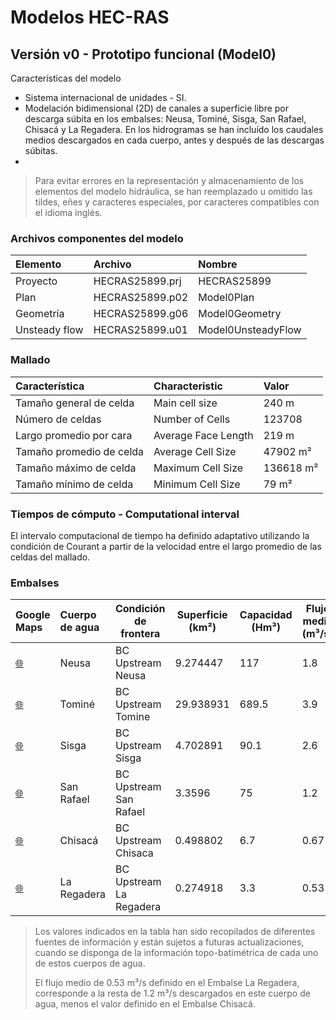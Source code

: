 # Modelos HEC-RAS


## Versión v0 - Prototipo funcional (Model0)

Características del modelo

* Sistema internacional de unidades - SI.
* Modelación bidimensional (2D) de canales a superficie libre por descarga súbita en los embalses: Neusa, Tominé, Sisga, San Rafael, Chisacá y La Regadera. En los hidrogramas se han incluído los caudales medios descargados en cada cuerpo, antes y después de las descargas súbitas.
* 

> Para evitar errores en la representación y almacenamiento de los elementos del modelo hidráulica, se han reemplazado u omitido las tildes, eñes y caracteres especiales, por caracteres compatibles con el idioma inglés.


### Archivos componentes del modelo

| Elemento      | Archivo         | Nombre             | 
|:--------------|:----------------|:-------------------|
| Proyecto      | HECRAS25899.prj | HECRAS25899        |
| Plan          | HECRAS25899.p02 | Model0Plan         |
| Geometría     | HECRAS25899.g06 | Model0Geometry     |
| Unsteady flow | HECRAS25899.u01 | Model0UnsteadyFlow |


### Mallado

| Característica           | Characteristic      | Valor     |
|:-------------------------|:--------------------|:----------|
| Tamaño general de celda  | Main cell size      | 240 m     |
| Número de celdas         | Number of Cells     | 123708    |
| Largo promedio por cara  | Average Face Length | 219 m     |
| Tamaño promedio de celda | Average Cell Size   | 47902 m²  |
| Tamaño máximo de celda   | Maximum Cell Size   | 136618 m² |
| Tamaño mínimo de celda   | Minimum Cell Size   | 79 m²     |


### Tiempos de cómputo - Computational interval

El intervalo computacional de tiempo ha definido adaptativo utilizando la condición de Courant a partir de la velocidad entre el largo promedio de las celdas del mallado.


### Embalses

| Google Maps                                                                 | Cuerpo de agua | Condición de frontera   | Superficie (km²) | Capacidad (Hm³) | Flujo medio (m³/s)  |
|:----------------------------------------------------------------------------|:---------------|-------------------------|------------------|-----------------|---------------------|
| [:globe_with_meridians:](http://maps.google.com/maps?q=5.135924,-73.969663) | Neusa          | BC Upstream Neusa       | 9.274447         | 117             | 1.8                 |
| [:globe_with_meridians:](http://maps.google.com/maps?q=5.036403,-73.811914) | Tominé         | BC Upstream Tomine      | 29.938931        | 689.5           | 3.9                 |
| [:globe_with_meridians:](http://maps.google.com/maps?q=5.083958,-73.72756)  | Sisga          | BC Upstream Sisga       | 4.702891         | 90.1            | 2.6                 |
| [:globe_with_meridians:](http://maps.google.com/maps?q=4.703225,-73.985746) | San Rafael     | BC Upstream San Rafael  | 3.3596           | 75              | 1.2                 |
| [:globe_with_meridians:](http://maps.google.com/maps?q=4.384184,-74.167766) | Chisacá        | BC Upstream Chisaca     | 0.498802         | 6.7             | 0.67                |
| [:globe_with_meridians:](http://maps.google.com/maps?q=4.403117,-74.143296) | La Regadera    | BC Upstream La Regadera | 0.274918         | 3.3             | 0.53                |

> Los valores indicados en la tabla han sido recopilados de diferentes fuentes de información y están sujetos a futuras actualizaciones, cuando se disponga de la información topo-batimétrica de cada uno de estos cuerpos de agua.
> 
> El flujo medio de 0.53 m³/s definido en el Embalse La Regadera, corresponde a la resta de 1.2 m³/s descargados en este cuerpo de agua, menos el valor definido en el Embalse Chisacá.







